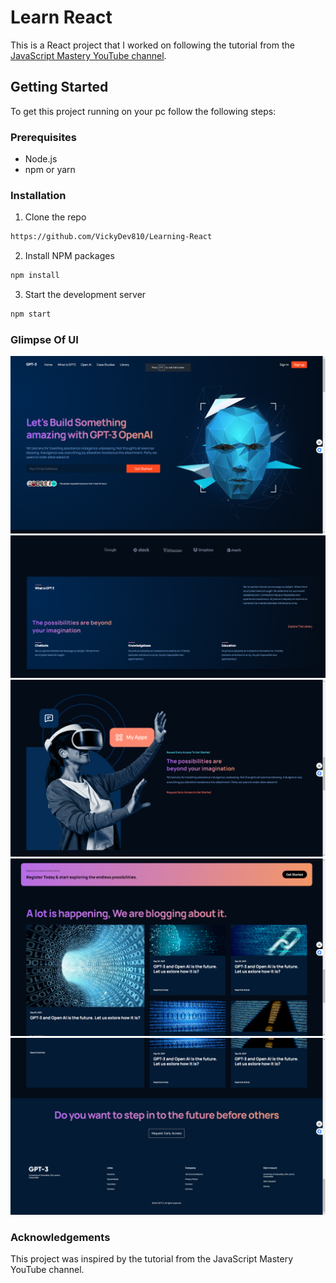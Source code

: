 # Learn React

This is a React project that I worked on following the tutorial from the [JavaScript Mastery YouTube channel](https://www.youtube.com/c/JavaScriptMastery).

## Getting Started

To get this project running on your pc follow the following steps:

### Prerequisites

- Node.js
- npm or yarn

### Installation

1. Clone the repo
```sh
https://github.com/VickyDev810/Learning-React
```

2. Install NPM packages
```sh
npm install
```

3. Start the development server
```sh
npm start
``` 

### Glimpse Of UI

![HomeScreen](./src/assets/FinalUI/homescreenPage.png)
![What Is Gpt3](./src/assets/FinalUI/whatisGpt3Page.png)
![Possibility](./src/assets/FinalUI/possibilityPage.png)
![Blogs](./src/assets/FinalUI/blogsPage.png)
![Contact](./src/assets/FinalUI/contacUsPage.png)

### Acknowledgements

This project was inspired by the tutorial from the JavaScript Mastery YouTube channel.

